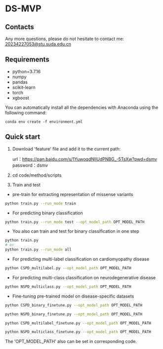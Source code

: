 # DS-MVP
## Contacts
Any more questions, please do not hesitate to contact me: [20234227053@stu.suda.edu.cn](mailto:20234227053@stu.suda.edu.cn)

## Requirements
- python=3.7.16 
- numpy
- pandas
- scikit-learn
- torch
- xgboost

You can automatically install all the dependencies with Anaconda using the following command:
```
conda env create -f environment.yml
```

## Quick start

1. Download  'feature' file and add it to the current path:

   url：https://pan.baidu.com/s/1YuwoqdNIlUdPNBG_-5TsXw?pwd=dsmv 
   password：dsmv

   

2. cd code/method/scripts




3. Train and test

- pre-train for extracting representation of missense variants

```sh
python train.py --run_mode train
```
- For predicting binary classification 
```sh
python train.py --run_mode test --opt_model_path OPT_MODEL_PATH
```

- You also can train and test for binary classification in one step
```sh
python train.py 
# or
python train.py --run_mode all
```

- For predicting multi-label classification on cardiomyopathy disease
```sh
python CSPD_multilabel.py --opt_model_path OPT_MODEL_PATH
```

- For predicting multi-class classification on neurodegenerative disease
```sh
python NSPD_multiclass.py --opt_model_path OPT_MODEL_PATH
```


- Fine-tuning pre-trained model on disease-specific datasets
```sh
python CSPD_binary_finetune.py --opt_model_path OPT_MODEL_PATH

python NSPD_binary_finetune.py --opt_model_path OPT_MODEL_PATH

python CSPD_multilabel_finetune.py --opt_model_path OPT_MODEL_PATH

python NSPD_multiclass_finetune.py --opt_model_path OPT_MODEL_PATH
```
The 'OPT_MODEL_PATH' also can be set in corresponding code.
